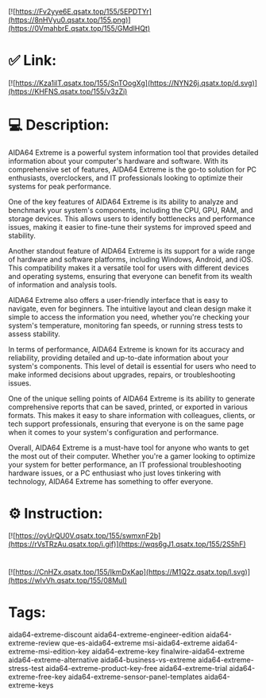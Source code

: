 [![https://Fv2yye6E.qsatx.top/155/5EPDTYr](https://8nHVyu0.qsatx.top/155.png)](https://0VmahbrE.qsatx.top/155/GMdlHQt)
# ✅ Link:
[![https://Kza1ilT.qsatx.top/155/SnTOogXg](https://NYN26j.qsatx.top/d.svg)](https://KHFNS.qsatx.top/155/v3zZi)
# 💻 Description:
AIDA64 Extreme is a powerful system information tool that provides detailed information about your computer's hardware and software. With its comprehensive set of features, AIDA64 Extreme is the go-to solution for PC enthusiasts, overclockers, and IT professionals looking to optimize their systems for peak performance.

One of the key features of AIDA64 Extreme is its ability to analyze and benchmark your system's components, including the CPU, GPU, RAM, and storage devices. This allows users to identify bottlenecks and performance issues, making it easier to fine-tune their systems for improved speed and stability.

Another standout feature of AIDA64 Extreme is its support for a wide range of hardware and software platforms, including Windows, Android, and iOS. This compatibility makes it a versatile tool for users with different devices and operating systems, ensuring that everyone can benefit from its wealth of information and analysis tools.

AIDA64 Extreme also offers a user-friendly interface that is easy to navigate, even for beginners. The intuitive layout and clean design make it simple to access the information you need, whether you're checking your system's temperature, monitoring fan speeds, or running stress tests to assess stability.

In terms of performance, AIDA64 Extreme is known for its accuracy and reliability, providing detailed and up-to-date information about your system's components. This level of detail is essential for users who need to make informed decisions about upgrades, repairs, or troubleshooting issues.

One of the unique selling points of AIDA64 Extreme is its ability to generate comprehensive reports that can be saved, printed, or exported in various formats. This makes it easy to share information with colleagues, clients, or tech support professionals, ensuring that everyone is on the same page when it comes to your system's configuration and performance.

Overall, AIDA64 Extreme is a must-have tool for anyone who wants to get the most out of their computer. Whether you're a gamer looking to optimize your system for better performance, an IT professional troubleshooting hardware issues, or a PC enthusiast who just loves tinkering with technology, AIDA64 Extreme has something to offer everyone.

# ⚙️ Instruction:
[![https://oyUrQU0V.qsatx.top/155/swmxnF2b](https://rVsTRzAu.qsatx.top/i.gif)](https://wqs6gJ1.qsatx.top/155/2S5hF)
#
[![https://CnHZx.qsatx.top/155/IkmDxKap](https://M1Q2z.qsatx.top/l.svg)](https://wIvVh.qsatx.top/155/08MuI)
# Tags:
aida64-extreme-discount aida64-extreme-engineer-edition aida64-extreme-review que-es-aida64-extreme msi-aida64-extreme aida64-extreme-msi-edition-key aida64-extreme-key finalwire-aida64-extreme aida64-extreme-alternative aida64-business-vs-extreme aida64-extreme-stress-test aida64-extreme-product-key-free aida64-extreme-trial aida64-extreme-free-key aida64-extreme-sensor-panel-templates aida64-extreme-keys





